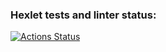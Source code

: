### Hexlet tests and linter status:
[![Actions Status](https://github.com/tropnikov/frontend-project-44/workflows/hexlet-check/badge.svg)](https://github.com/tropnikov/frontend-project-44/actions)